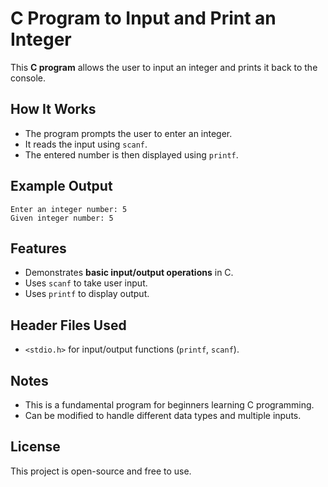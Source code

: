 # C Program to Input and Print an Integer

This **C program** allows the user to input an integer and prints it back to the console.

## How It Works
- The program prompts the user to enter an integer.
- It reads the input using `scanf`.
- The entered number is then displayed using `printf`.


## Example Output
```
Enter an integer number: 5
Given integer number: 5
```

## Features
- Demonstrates **basic input/output operations** in C.
- Uses `scanf` to take user input.
- Uses `printf` to display output.

## Header Files Used
- `<stdio.h>` for input/output functions (`printf`, `scanf`).

## Notes
- This is a fundamental program for beginners learning C programming.
- Can be modified to handle different data types and multiple inputs.

## License
This project is open-source and free to use.


